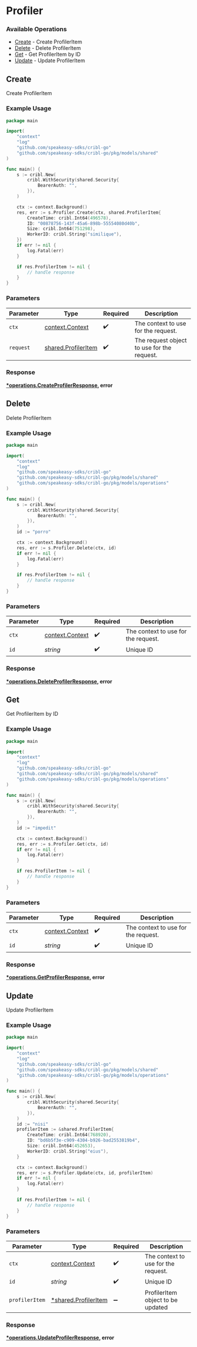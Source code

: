 # Profiler

### Available Operations

* [Create](#create) - Create ProfilerItem
* [Delete](#delete) - Delete ProfilerItem
* [Get](#get) - Get ProfilerItem by ID
* [Update](#update) - Update ProfilerItem

## Create

Create ProfilerItem

### Example Usage

```go
package main

import(
	"context"
	"log"
	"github.com/speakeasy-sdks/cribl-go"
	"github.com/speakeasy-sdks/cribl-go/pkg/models/shared"
)

func main() {
    s := cribl.New(
        cribl.WithSecurity(shared.Security{
            BearerAuth: "",
        }),
    )

    ctx := context.Background()
    res, err := s.Profiler.Create(ctx, shared.ProfilerItem{
        CreateTime: cribl.Int64(496578),
        ID: "00878756-143f-45a6-898b-55554080d40b",
        Size: cribl.Int64(751298),
        WorkerID: cribl.String("similique"),
    })
    if err != nil {
        log.Fatal(err)
    }

    if res.ProfilerItem != nil {
        // handle response
    }
}
```

### Parameters

| Parameter                                                  | Type                                                       | Required                                                   | Description                                                |
| ---------------------------------------------------------- | ---------------------------------------------------------- | ---------------------------------------------------------- | ---------------------------------------------------------- |
| `ctx`                                                      | [context.Context](https://pkg.go.dev/context#Context)      | :heavy_check_mark:                                         | The context to use for the request.                        |
| `request`                                                  | [shared.ProfilerItem](../../models/shared/profileritem.md) | :heavy_check_mark:                                         | The request object to use for the request.                 |


### Response

**[*operations.CreateProfilerResponse](../../models/operations/createprofilerresponse.md), error**


## Delete

Delete ProfilerItem

### Example Usage

```go
package main

import(
	"context"
	"log"
	"github.com/speakeasy-sdks/cribl-go"
	"github.com/speakeasy-sdks/cribl-go/pkg/models/shared"
	"github.com/speakeasy-sdks/cribl-go/pkg/models/operations"
)

func main() {
    s := cribl.New(
        cribl.WithSecurity(shared.Security{
            BearerAuth: "",
        }),
    )
    id := "porro"

    ctx := context.Background()
    res, err := s.Profiler.Delete(ctx, id)
    if err != nil {
        log.Fatal(err)
    }

    if res.ProfilerItem != nil {
        // handle response
    }
}
```

### Parameters

| Parameter                                             | Type                                                  | Required                                              | Description                                           |
| ----------------------------------------------------- | ----------------------------------------------------- | ----------------------------------------------------- | ----------------------------------------------------- |
| `ctx`                                                 | [context.Context](https://pkg.go.dev/context#Context) | :heavy_check_mark:                                    | The context to use for the request.                   |
| `id`                                                  | *string*                                              | :heavy_check_mark:                                    | Unique ID                                             |


### Response

**[*operations.DeleteProfilerResponse](../../models/operations/deleteprofilerresponse.md), error**


## Get

Get ProfilerItem by ID

### Example Usage

```go
package main

import(
	"context"
	"log"
	"github.com/speakeasy-sdks/cribl-go"
	"github.com/speakeasy-sdks/cribl-go/pkg/models/shared"
	"github.com/speakeasy-sdks/cribl-go/pkg/models/operations"
)

func main() {
    s := cribl.New(
        cribl.WithSecurity(shared.Security{
            BearerAuth: "",
        }),
    )
    id := "impedit"

    ctx := context.Background()
    res, err := s.Profiler.Get(ctx, id)
    if err != nil {
        log.Fatal(err)
    }

    if res.ProfilerItem != nil {
        // handle response
    }
}
```

### Parameters

| Parameter                                             | Type                                                  | Required                                              | Description                                           |
| ----------------------------------------------------- | ----------------------------------------------------- | ----------------------------------------------------- | ----------------------------------------------------- |
| `ctx`                                                 | [context.Context](https://pkg.go.dev/context#Context) | :heavy_check_mark:                                    | The context to use for the request.                   |
| `id`                                                  | *string*                                              | :heavy_check_mark:                                    | Unique ID                                             |


### Response

**[*operations.GetProfilerResponse](../../models/operations/getprofilerresponse.md), error**


## Update

Update ProfilerItem

### Example Usage

```go
package main

import(
	"context"
	"log"
	"github.com/speakeasy-sdks/cribl-go"
	"github.com/speakeasy-sdks/cribl-go/pkg/models/shared"
	"github.com/speakeasy-sdks/cribl-go/pkg/models/operations"
)

func main() {
    s := cribl.New(
        cribl.WithSecurity(shared.Security{
            BearerAuth: "",
        }),
    )
    id := "nisi"
    profilerItem := &shared.ProfilerItem{
        CreateTime: cribl.Int64(768920),
        ID: "bd6b5f3e-c909-4304-b926-bad2553819b4",
        Size: cribl.Int64(452653),
        WorkerID: cribl.String("eius"),
    }

    ctx := context.Background()
    res, err := s.Profiler.Update(ctx, id, profilerItem)
    if err != nil {
        log.Fatal(err)
    }

    if res.ProfilerItem != nil {
        // handle response
    }
}
```

### Parameters

| Parameter                                                   | Type                                                        | Required                                                    | Description                                                 |
| ----------------------------------------------------------- | ----------------------------------------------------------- | ----------------------------------------------------------- | ----------------------------------------------------------- |
| `ctx`                                                       | [context.Context](https://pkg.go.dev/context#Context)       | :heavy_check_mark:                                          | The context to use for the request.                         |
| `id`                                                        | *string*                                                    | :heavy_check_mark:                                          | Unique ID                                                   |
| `profilerItem`                                              | [*shared.ProfilerItem](../../models/shared/profileritem.md) | :heavy_minus_sign:                                          | ProfilerItem object to be updated                           |


### Response

**[*operations.UpdateProfilerResponse](../../models/operations/updateprofilerresponse.md), error**

